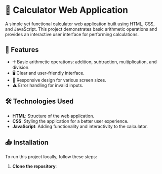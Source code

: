 # 🧮 Calculator Web Application

A simple yet functional calculator web application built using HTML, CSS, and JavaScript. This project demonstrates basic arithmetic operations and provides an interactive user interface for performing calculations.

## 🌟 Features

- ➕ Basic arithmetic operations: addition, subtraction, multiplication, and division.
- 🖥️ Clear and user-friendly interface.
- 📱 Responsive design for various screen sizes.
- ⚠️ Error handling for invalid inputs.

## 🛠️ Technologies Used

- **HTML**: Structure of the web application.
- **CSS**: Styling the application for a better user experience.
- **JavaScript**: Adding functionality and interactivity to the calculator.

## 📥 Installation

To run this project locally, follow these steps:

1. **Clone the repository**:
